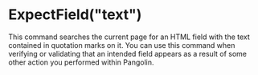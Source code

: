 # ExpectField("text")



This command searches the current page for an HTML field with the text contained in quotation marks on it. You can use this command when verifying or validating that an intended field appears as a result of some other action you performed within Pangolin.